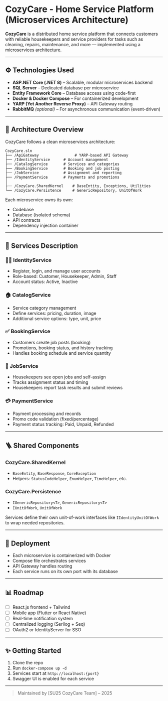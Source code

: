 # CozyCare - Home Service Platform (Microservices Architecture)

**CozyCare** is a distributed home service platform that connects customers with reliable housekeepers and service providers for tasks such as cleaning, repairs, maintenance, and more — implemented using a microservices architecture.

---

## ⚙️ Technologies Used

* **ASP.NET Core (.NET 8)** – Scalable, modular microservices backend
* **SQL Server** – Dedicated database per microservice
* **Entity Framework Core** – Database access using code-first
* **Docker & Docker Compose** – For containerized development
* **YARP (Yet Another Reverse Proxy)** – API Gateway routing
* **RabbitMQ** *(optional)* – For asynchronous communication (event-driven)

---

## 📆 Architecture Overview

CozyCare follows a clean microservices architecture:

```
CozyCare.sln
├── /ApiGateway                # YARP-based API Gateway
├── /IdentityService      # Account management
├── /CatalogService       # Services and categories
├── /BookingService       # Booking and job posting
├── /JobService           # Assignment and reporting
├── /PaymentService       # Payments and promotions
│
├── /CozyCare.SharedKernel    # BaseEntity, Exceptions, Utilities
└── /CozyCare.Persistence     # GenericRepository, UnitOfWork
```

Each microservice owns its own:

* Codebase
* Database (isolated schema)
* API contracts
* Dependency injection container

---

## 📄 Services Description

### 👩‍💼 IdentityService

* Register, login, and manage user accounts
* Role-based: Customer, Housekeeper, Admin, Staff
* Account status: Active, Inactive

### 🏠 CatalogService

* Service category management
* Define services: pricing, duration, image
* Additional service options: type, unit, price

### ✅ BookingService

* Customers create job posts (booking)
* Promotions, booking status, and history tracking
* Handles booking schedule and service quantity

### 🧹 JobService

* Housekeepers see open jobs and self-assign
* Tracks assignment status and timing
* Housekeepers report task results and submit reviews

### 💳 PaymentService

* Payment processing and records
* Promo code validation (fixed/percentage)
* Payment status tracking: Paid, Unpaid, Refunded

---

## 🪜 Shared Components

### CozyCare.SharedKernel

* `BaseEntity`, `BaseResponse`, `CoreException`
* Helpers: `StatusCodeHelper`, `EnumHelper`, `TimeHelper`, etc.

### CozyCare.Persistence

* `IGenericRepository<T>`, `GenericRepository<T>`
* `IUnitOfWork`, `UnitOfWork`

Services define their own unit-of-work interfaces like `IIdentityUnitOfWork` to wrap needed repositories.

---

## 🏢 Deployment

* Each microservice is containerized with Docker
* Compose file orchestrates services
* API Gateway handles routing
* Each service runs on its own port with its database

---

## 📊 Roadmap

* [ ] React.js frontend + Tailwind
* [ ] Mobile app (Flutter or React Native)
* [ ] Real-time notification system
* [ ] Centralized logging (Serilog + Seq)
* [ ] OAuth2 or IdentityServer for SSO

---

## ✨ Getting Started

1. Clone the repo
2. Run `docker-compose up -d`
3. Services start at `http://localhost:{port}`
4. Swagger UI is enabled for each service

---

> Maintained by \[SU25 CozyCare Team] – 2025
